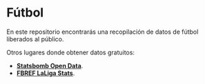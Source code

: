 # Fútbol
En este repositorio encontrarás una recopilación de datos de fútbol liberados al público. 

Otros lugares donde obtener datos gratuitos:
- [**Statsbomb Open Data**](https://github.com/statsbomb/open-data/tree/master).
- [**FBREF LaLiga Stats**](https://fbref.com/en/comps/12/stats/La-Liga-Stats).
